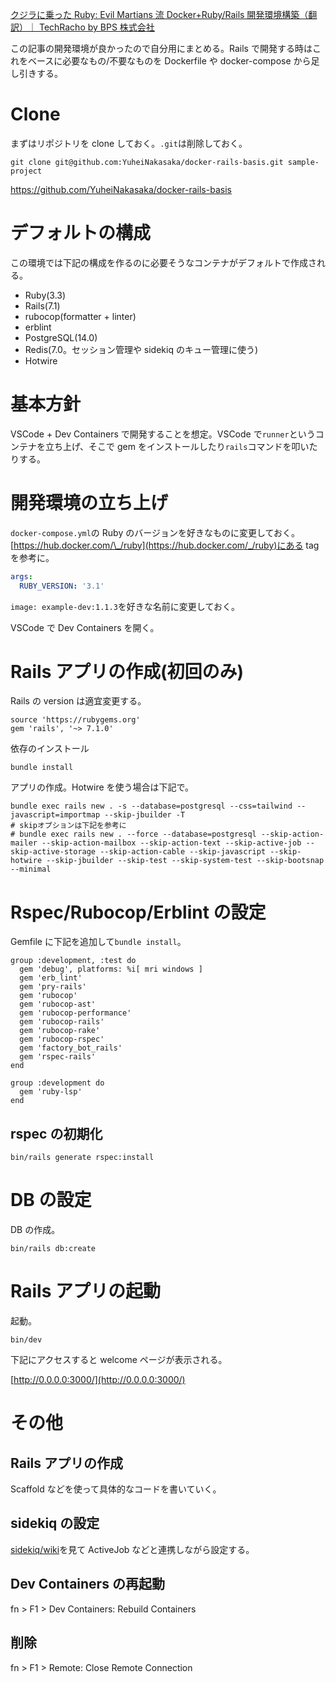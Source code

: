 [クジラに乗った Ruby: Evil Martians 流 Docker+Ruby/Rails 開発環境構築（翻訳）｜ TechRacho by BPS 株式会社](https://techracho.bpsinc.jp/hachi8833/2022_04_07/116843)

この記事の開発環境が良かったので自分用にまとめる。Rails で開発する時はこれをベースに必要なもの/不要なものを Dockerfile や docker-compose から足し引きする。

# Clone

まずはリポジトリを clone しておく。`.git`は削除しておく。

```sh:sh
git clone git@github.com:YuheiNakasaka/docker-rails-basis.git sample-project
```

https://github.com/YuheiNakasaka/docker-rails-basis

# デフォルトの構成

この環境では下記の構成を作るのに必要そうなコンテナがデフォルトで作成される。

- Ruby(3.3)
- Rails(7.1)
- rubocop(formatter + linter)
- erblint
- PostgreSQL(14.0)
- Redis(7.0。セッション管理や sidekiq のキュー管理に使う)
- Hotwire

# 基本方針

VSCode + Dev Containers で開発することを想定。VSCode で`runner`というコンテナを立ち上げ、そこで gem をインストールしたり`rails`コマンドを叩いたりする。

# 開発環境の立ち上げ

`docker-compose.yml`の Ruby のバージョンを好きなものに変更しておく。[https://hub.docker.com/\_/ruby](https://hub.docker.com/_/ruby)にある tag を参考に。

```yml:docker-compose.yml
args:
  RUBY_VERSION: '3.1'
```

`image: example-dev:1.1.3`を好きな名前に変更しておく。

VSCode で Dev Containers を開く。

# Rails アプリの作成(初回のみ)

Rails の version は適宜変更する。

```Gemfile:Gemfile
source 'https://rubygems.org'
gem 'rails', '~> 7.1.0'
```

依存のインストール

```sh:sh
bundle install
```

アプリの作成。Hotwire を使う場合は下記で。

```sh:sh
bundle exec rails new . -s --database=postgresql --css=tailwind --javascript=importmap --skip-jbuilder -T
# skipオプションは下記を参考に
# bundle exec rails new . --force --database=postgresql --skip-action-mailer --skip-action-mailbox --skip-action-text --skip-active-job --skip-active-storage --skip-action-cable --skip-javascript --skip-hotwire --skip-jbuilder --skip-test --skip-system-test --skip-bootsnap --minimal
```

# Rspec/Rubocop/Erblint の設定

Gemfile に下記を追加して`bundle install`。

```
group :development, :test do
  gem 'debug', platforms: %i[ mri windows ]
  gem 'erb_lint'
  gem 'pry-rails'
  gem 'rubocop'
  gem 'rubocop-ast'
  gem 'rubocop-performance'
  gem 'rubocop-rails'
  gem 'rubocop-rake'
  gem 'rubocop-rspec'
  gem 'factory_bot_rails'
  gem 'rspec-rails'
end

group :development do
  gem 'ruby-lsp'
end
```

## rspec の初期化

```sh:sh
bin/rails generate rspec:install
```

# DB の設定

DB の作成。

```sh:sh
bin/rails db:create
```

# Rails アプリの起動

起動。

```sh:sh
bin/dev
```

下記にアクセスすると welcome ページが表示される。

[http://0.0.0.0:3000/](http://0.0.0.0:3000/)

# その他

## Rails アプリの作成

Scaffold などを使って具体的なコードを書いていく。

## sidekiq の設定

[sidekiq/wiki](https://github.com/sidekiq/sidekiq/wiki)を見て ActiveJob などと連携しながら設定する。

## Dev Containers の再起動

fn > F1 > Dev Containers: Rebuild Containers

## 削除

fn > F1 > Remote: Close Remote Connection
